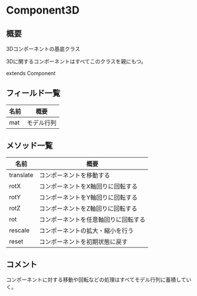# Component3D

## 概要

3Dコンポーネントの基底クラス

3Dに関するコンポーネントはすべてこのクラスを親にもつ。

extends Component

## フィールド一覧

| 名前 | 概要       |
| ---- | ---------- |
| mat  | モデル行列 |

## メソッド一覧

| 名前      | 概要                                 |
| --------- | ------------------------------------ |
| translate | コンポーネントを移動する             |
| rotX      | コンポーネントをX軸回りに回転する    |
| rotY      | コンポーネントをY軸回りに回転する    |
| rotZ      | コンポーネントをZ軸回りに回転する    |
| rot       | コンポーネントを任意軸回りに回転する |
| rescale   | コンポーネントの拡大・縮小を行う     |
| reset     | コンポーネントを初期状態に戻す       |

## コメント

コンポーネントに対する移動や回転などの処理はすべてモデル行列に蓄積していく。


